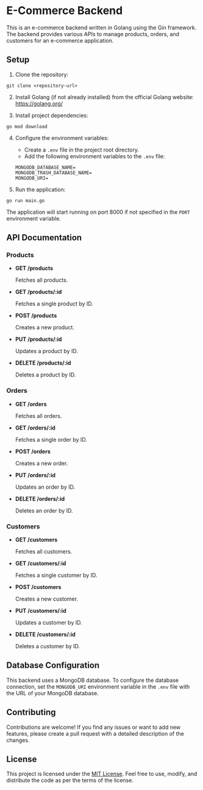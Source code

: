 # E-Commerce Backend

This is an e-commerce backend written in Golang using the Gin framework. The backend provides various APIs to manage products, orders, and customers for an e-commerce application.

## Setup

1. Clone the repository:

```
git clone <repository-url>
```

2. Install Golang (if not already installed) from the official Golang website: https://golang.org/

3. Install project dependencies:

```
go mod download
```

4. Configure the environment variables:

   - Create a `.env` file in the project root directory.
   - Add the following environment variables to the `.env` file:

   ```plaintext
   MONGODB_DATABASE_NAME=
   MONGODB_TRASH_DATABASE_NAME=
   MONGODB_URI=
   ```

5. Run the application:

```
go run main.go
```

The application will start running on port 8000 if not specified in the `PORT` environment variable.

## API Documentation

### Products

- **GET /products**

  Fetches all products.

- **GET /products/:id**

  Fetches a single product by ID.

- **POST /products**

  Creates a new product.

- **PUT /products/:id**

  Updates a product by ID.

- **DELETE /products/:id**

  Deletes a product by ID.

### Orders

- **GET /orders**

  Fetches all orders.

- **GET /orders/:id**

  Fetches a single order by ID.

- **POST /orders**

  Creates a new order.

- **PUT /orders/:id**

  Updates an order by ID.

- **DELETE /orders/:id**

  Deletes an order by ID.

### Customers

- **GET /customers**

  Fetches all customers.

- **GET /customers/:id**

  Fetches a single customer by ID.

- **POST /customers**

  Creates a new customer.

- **PUT /customers/:id**

  Updates a customer by ID.

- **DELETE /customers/:id**

  Deletes a customer by ID.

## Database Configuration

This backend uses a MongoDB database. To configure the database connection, set the `MONGODB_URI` environment variable in the `.env` file with the URL of your MongoDB database.

## Contributing

Contributions are welcome! If you find any issues or want to add new features, please create a pull request with a detailed description of the changes.

## License

This project is licensed under the [MIT License](LICENSE). Feel free to use, modify, and distribute the code as per the terms of the license.
